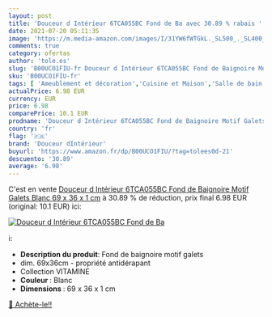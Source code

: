 ```yaml
---
layout: post
title: 'Douceur d Intérieur 6TCA055BC Fond de Ba avec 30.89 % rabais '
date: 2021-07-20 05:11:35
image: 'https://m.media-amazon.com/images/I/31YW6fWTGkL._SL500_._SL400_.jpg'
comments: true
category: ofertas
author: 'tole.es'
slug: 'B00UCO1FIU-fr Douceur d Intérieur 6TCA055BC Fond de Baignoire Motif...'
sku: 'B00UCO1FIU-fr'
tags: [ 'Ameublement et décoration','Cuisine et Maison','Salle de bain et WC','Tapis de bain','douceur dintérieur', ]
actualPrice: 6.98 EUR
currency: EUR
price: 6.98
comparePrice: 10.1 EUR
prodname: 'Douceur d Intérieur 6TCA055BC Fond de Baignoire Motif Galets Blanc 69 x 36 x 1 cm'
country: 'fr'
flag: '🇫🇷'
brand: 'Douceur dIntérieur'
buyurl: 'https://www.amazon.fr/dp/B00UCO1FIU/?tag=tolees0d-21'
descuento: '30.89'
average: '6.98'
---
```


C'est en vente [Douceur d Intérieur 6TCA055BC Fond de Baignoire Motif Galets Blanc 69 x 36 x 1 cm](https://www.amazon.fr/dp/B00UCO1FIU/?tag=tolees0d-21)  à  30.89 % de réduction, prix final  6.98 EUR (original: 10.1 EUR) ici:

[![Douceur d Intérieur 6TCA055BC Fond de Ba](https://m.media-amazon.com/images/I/31YW6fWTGkL._SL500_._SL400_.jpg)](https://www.amazon.fr/dp/B00UCO1FIU/?tag=tolees0d-21)

ℹ️:

- <b>Description du produit</b>: Fond de baignoire motif galets
- dim. 69x36cm - propriété antidérapant
- Collection VITAMINE
- <b> Couleur </b>: Blanc
- <b> Dimensions </b>: 69 x 36 x 1 cm

[🛒 Achète-le!!](https://www.amazon.fr/dp/B00UCO1FIU/?tag=tolees0d-21)
